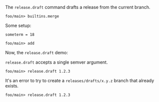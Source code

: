 The `release.draft` command drafts a release from the current branch.

``` ucm :hide
foo/main> builtins.merge
```

Some setup:

``` unison
someterm = 18
```

``` ucm
foo/main> add
```

Now, the `release.draft` demo:

`release.draft` accepts a single semver argument.

``` ucm
foo/main> release.draft 1.2.3
```

It's an error to try to create a `releases/drafts/x.y.z` branch that already exists.

``` ucm :error
foo/main> release.draft 1.2.3
```
